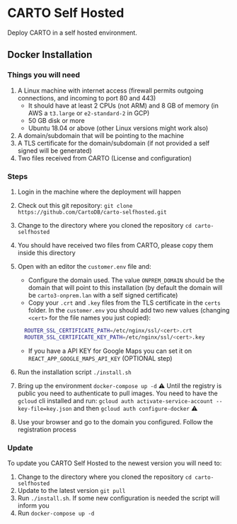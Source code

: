 # CARTO Self Hosted

Deploy CARTO in a self hosted environment.

## Docker Installation

### Things you will need

1. A Linux machine with internet access (firewall permits outgoing connections, and incoming to port 80 and 443)
    - It should have at least 2 CPUs (not ARM) and 8 GB of memory (in AWS a `t3.large` or `e2-standard-2` in GCP)
    - 50 GB disk or more
    - Ubuntu 18.04 or above (other Linux versions might work also)
2. A domain/subdomain that will be pointing to the machine
3. A TLS certificate for the domain/subdomain (if not provided a self signed will be generated)
4. Two files received from CARTO (License and configuration)

### Steps

1. Login in the machine where the deployment will happen
2. Check out this git repository: `git clone https://github.com/CartoDB/carto-selfhosted.git`
3. Change to the directory where you cloned the repository `cd carto-selfhosted`
4. You should have received two files from CARTO, please copy them inside this directory
5. Open with an editor the `customer.env` file and:
    - Configure the domain used. The value `ONPREM_DOMAIN` should be the domain that will point to this installation (by default the domain will be `carto3-onprem.lan` with a self signed certificate)
    - Copy your `.crt` and `.key` files from the TLS certificate in the `certs` folder. In the `customer.env` you should add two new values (changing `<cert>` for the file names you just copied):

    ```bash
      ROUTER_SSL_CERTIFICATE_PATH=/etc/nginx/ssl/<cert>.crt
      ROUTER_SSL_CERTIFICATE_KEY_PATH=/etc/nginx/ssl/<cert>.key
    ```

    - If you have a API KEY for Google Maps you can set it on `REACT_APP_GOOGLE_MAPS_API_KEY` (OPTIONAL step)
6. Run the installation script `./install.sh`
7. Bring up the environment `docker-compose up -d`
    ⚠️ Until the registry is public you need to authenticate to pull images. You need to have the `gcloud` cli installed and run:
    `gcloud auth activate-service-account --key-file=key.json` and then `gcloud auth configure-docker` ⚠️
8. Use your browser and go to the domain you configured. Follow the registration process

### Update

To update you CARTO Self Hosted to the newest version you will need to:

1. Change to the directory where you cloned the repository `cd carto-selfhosted`
2. Update to the latest version `git pull`
3. Run `./install.sh`. If some new configuration is needed the script will inform you
4. Run `docker-compose up -d`
